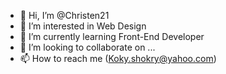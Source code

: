 - 👋 Hi, I’m @Christen21
- 👀 I’m interested in Web Design
- 🌱 I’m currently learning Front-End Developer
- 💞️ I’m looking to collaborate on ...
- 📫 How to reach me (Koky.shokry@yahoo.com)

<!---
Christen21/Christen21 is a ✨ special ✨ repository because its `README.md` (this file) appears on your GitHub profile.
You can click the Preview link to take a look at your changes.
--->
